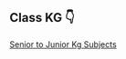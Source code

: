 ## Class KG 👇


[Senior to Junior Kg Subjects](https://www.magnetbrains.com/courses/kindergarten-full-video-course/)

